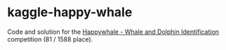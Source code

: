# kaggle-happy-whale
Code and solution for the [Happywhale - Whale and Dolphin Identification](https://www.kaggle.com/competitions/happy-whale-and-dolphin) competition (81 / 1588 place).
